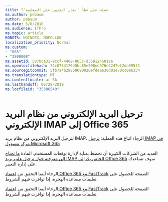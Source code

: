 ```yaml
---
title: حصلت على خطأ 'تعذر العثور على المعلمة'؟
ms.author: pebaum
author: pebaum
ms.date: 5/8/2018
ms.audience: ITPro
ms.topic: article
ROBOTS: NOINDEX, NOFOLLOW
localization_priority: Normal
ms.custom:
- "683"
- "3500008"
ms.assetid: 5070ca31-9ccf-4408-865c-d36912450196
ms.openlocfilehash: 74c076417645bc85e508ed976e4247ef2da595f1
ms.sourcegitcommit: 5fb7a4b28859690020efdea630d03e70cc0e6334
ms.translationtype: MT
ms.contentlocale: ar-SA
ms.lasthandoff: 06/28/2019
ms.locfileid: "35386540"
---
```

# <a name="migrating-email-from-imap-email-system-to-office-365"></a>ترحيل البريد الإلكتروني من نظام البريد الإلكتروني IMAP إلى Office 365

لترحيل البريد الإلكتروني من نظام بريد IMAP، الرجاء اتباع هذه العملية: [ترحيل IMAP في مركز مسؤول Microsoft 365](https://support.office.com/article/4682f2e4-f720-4868-91ab-207f5b0c325d)
  
العديد من الشركات الكبيرة أن تخطط بعناية لإدارة توقعات المستخدم. المادة [ما تحتاج إلى معرفته حول ترحيل علب بريد IMAP الخاص بك إلى Office 365](https://docs.microsoft.com/Exchange/mailbox-migration/migrating-imap-mailboxes/migrating-imap-mailboxes) سوف تساعدك على إدارة التغيير.

الرجاء أيضا التحقق من [اعتماد Office 365 مع FastTrack](https://www.microsoft.com/fasttrack/microsoft-365/office-365) الصفحة للحصول على تعليمات مساعدة الهجرة، إذا توافرت فيهم الشروط.
  

الرجاء أيضا التحقق من [اعتماد Office 365 مع FastTrack](https://www.microsoft.com/fasttrack/microsoft-365/office-365) الصفحة للحصول على تعليمات مساعدة الهجرة، إذا توافرت فيهم الشروط.
  